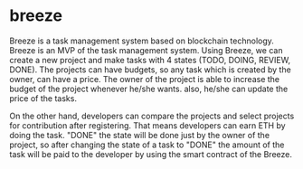 # breeze
  Breeze is a task management system based on blockchain technology.
Breeze is an MVP of the task management system. Using Breeze, we can create a new project and make tasks with 4 states (TODO, DOING, REVIEW, DONE). 
The projects can have budgets, so any task which is created by the owner, can have a price. The owner of the project is able to increase the budget of the project whenever he/she wants. also, he/she can update the price of the tasks.

On the other hand, developers can compare the projects and select projects for contribution after registering. That means developers can earn ETH by doing the task.
"DONE" the state will be done just by the owner of the project, so after changing the state of a task to "DONE" the amount of the task will be paid to the developer by using the smart contract of the Breeze.
